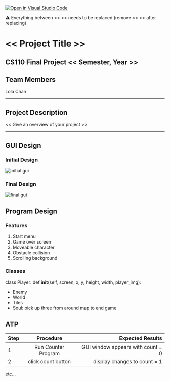 [![Open in Visual Studio Code](https://classroom.github.com/assets/open-in-vscode-718a45dd9cf7e7f842a935f5ebbe5719a5e09af4491e668f4dbf3b35d5cca122.svg)](https://classroom.github.com/online_ide?assignment_repo_id=14650905&assignment_repo_type=AssignmentRepo)

:warning: Everything between << >> needs to be replaced (remove << >> after replacing)

# << Project Title >>
## CS110 Final Project  << Semester, Year >>

## Team Members

Lola Chan

***

## Project Description

<< Give an overview of your project >>

***    

## GUI Design

### Initial Design

![initial gui](assets/temp_gui.jpg)

### Final Design

![final gui](assets/finalgui.jpg)

## Program Design

### Features

1. Start menu
2. Game over screen
3. Moveable character
4. Obstacle collision
5. Scrolling background

### Classes

class Player:
    def __init__(self, screen, x, y, height, width, player_img):
    

- Enemy
- World
- Tiles
- Soul: pick up three from around map to end game

## ATP

| Step                 |Procedure             |Expected Results                   |
|----------------------|:--------------------:|----------------------------------:|
|  1                   | Run Counter Program  |GUI window appears with count = 0  |
|  2                   | click count button   | display changes to count = 1      |
etc...
